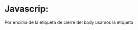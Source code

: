 # Javascrip:

Por encima de la etiqueta de cierre del body usamos la etiqueta <script>
Para hacer un arhivo Js y llamarlo en el index como en CSS arriba de la etiqueta de cierre del body, ponemos la etiqueta <script src= ./nombre>

SE PUEDE PONER EL SCRIPT ARRIBA PARA CONECTAR LA PAGINA, CON LOS ATRIBUTOS DEFER O TYPE=MODEL   

# Tipos de datos:

-Primitivos:
-String: Se escibren entre comillas, representas palabras 

-Booleanos: True o false ( True = 1) (False = 0)

-Numbers: Numeros, se escibren sin comillas, 6.2(numeros flotantes) Nan: not a number, aparece cuando quiero transformar un dato en numero y no se puede, Infinity: Cuando intento dividir algo por 0 y el resultado es infinito.

-None:Datos nulos, representa ausencia de datos. Se escribe Null  (Null=0)

-Undefind: Se escribe Undefind, Representa un dato sin definir. ( Undefind = Nan )


# Constructores: Nos permiten pasar de un dato a otro dato.

- Number.
- Boolean
- String
-

# Consola: Es una herramienta que nos permite mostrar valores de nuestro programa.
Console.log()



-Objetos: